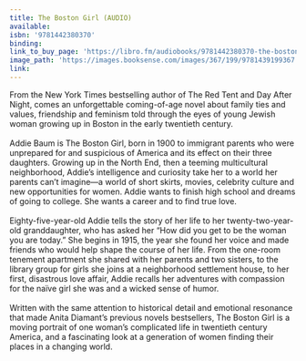 ```yaml
---
title: The Boston Girl (AUDIO)
available:
isbn: '9781442380370'
binding:
link_to_buy_page: 'https://libro.fm/audiobooks/9781442380370-the-boston-girl'
image_path: 'https://images.booksense.com/images/367/199/9781439199367.jpg'
link:
---
```



From the New York Times bestselling author of The Red Tent and Day After Night, comes an unforgettable coming-of-age novel about family ties and values, friendship and feminism told through the eyes of young Jewish woman growing up in Boston in the early twentieth century.
<br>
<br>Addie Baum is The Boston Girl, born in 1900 to immigrant parents who were unprepared for and suspicious of America and its effect on their three daughters. Growing up in the North End, then a teeming multicultural neighborhood, Addie’s intelligence and curiosity take her to a world her parents can’t imagine—a world of short skirts, movies, celebrity culture and new opportunities for women. Addie wants to finish high school and dreams of going to college. She wants a career and to find true love.
<br>
<br>Eighty-five-year-old Addie tells the story of her life to her twenty-two-year-old granddaughter, who has asked her “How did you get to be the woman you are today.” She begins in 1915, the year she found her voice and made friends who would help shape the course of her life. From the one-room tenement apartment she shared with her parents and two sisters, to the library group for girls she joins at a neighborhood settlement house, to her first, disastrous love affair, Addie recalls her adventures with compassion for the na&iuml;ve girl she was and a wicked sense of humor.
<br>
<br>Written with the same attention to historical detail and emotional resonance that made Anita Diamant’s previous novels bestsellers, The Boston Girl is a moving portrait of one woman’s complicated life in twentieth century America, and a fascinating look at a generation of women finding their places in a changing world.